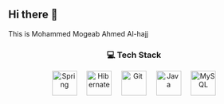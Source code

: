 ## Hi there 👋
This is Mohammed Mogeab Ahmed Al-hajj

<h3 align="center">💻 Tech Stack</h3>

<p align="center">
  <img src="https://cdn.svgporn.com/logos/spring.svg" alt="Spring" width="50" height="50" />
  &nbsp;&nbsp;&nbsp;
  <img src="https://cdn.svgporn.com/logos/hibernate.svg" alt="Hibernate" width="50" height="50" />
  &nbsp;&nbsp;&nbsp;
  <img src="https://cdn.svgporn.com/logos/git-icon.svg" alt="Git" width="50" height="50" />
  &nbsp;&nbsp;&nbsp;
  <img src="https://cdn.svgporn.com/logos/java.svg" alt="Java" width="50" height="50" />
  &nbsp;&nbsp;&nbsp;
  <img src="https://cdn.svgporn.com/logos/mysql.svg" alt="MySQL" width="50" height="50" />
</p>

